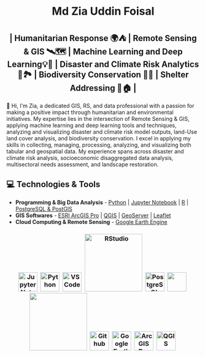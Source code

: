 <h1 align="center"> Md Zia Uddin Foisal </h1>
<h2 align="center">
| Humanitarian Response 🌍⛺ | Remote Sensing & GIS 🛰️🗺️ | Machine Learning and Deep Learning💡🧠 | Disaster and Climate Risk Analytics 🌊🏞️ | Biodiversity Conservation 🌱🐘 | Shelter Addressing 🤝🏠 |
</h2>
👋 Hi, I'm Zia, a dedicated GIS, RS, and data professional with a passion for making a positive impact through humanitarian and environmental initiatives. My expertise lies in the intersection of Remote Sensing & GIS, applying machine learning and deep learning tools and techniques, analyzing and visualizing disaster and climate risk model outputs, land-Use land cover analysis, and biodiversity conservation. I excel in applying my skills in collecting, managing, processing, analyzing, and visualizing both tabular and geospatial data. My experience spans across disaster and climate risk analysis, socioeconomic disaggregated data analysis, multisectoral needs assessment, and landscape restoration.

## 💻 Technologies & Tools
- **Programming & Big Data Analysis** - [Python](https://docs.conda.io/en/latest/miniconda.html) | [Jupyter Notebook](https://jupyter.org/) | [R](https://www.r-project.org/about.html) | [PostgreSQL & PostGIS](https://en.wikipedia.org/wiki/PostgreSQL#/media/File:Postgresql_elephant.svg)
- **GIS Softwares** - [ESRI ArcGIS Pro](https://www.esri.com/en-us/arcgis/products/arcgis-pro/overview) | [QGIS](https://qgis.org/en/site/) | [GeoServer](https://geoserver.org/) | [Leaflet](https://leafletjs.com/)
- **Cloud Computing & Remote Sensing** - [Google Earth Engine](https://earthengine.google.com/)

<h3 align="center">
  
<img src="https://upload.wikimedia.org/wikipedia/commons/thumb/3/38/Jupyter_logo.svg/1200px-Jupyter_logo.svg.png" width="50" title="Jupyter Notebooks" />&nbsp;
<img src="https://upload.wikimedia.org/wikipedia/commons/thumb/c/c3/Python-logo-notext.svg/1200px-Python-logo-notext.svg.png" width="50" title="Python" />&nbsp;
<img src="https://cdn.jsdelivr.net/gh/devicons/devicon/icons/vscode/vscode-original.svg" width="50;" title ="VS Code" />&nbsp;
<img src = "https://www.rstudio.com/wp-content/uploads/2018/10/RStudio-Logo-flat.svg" width = "150;" title ="RStudio"/>&nbsp;
<img src = "https://www.postgresql.org/media/img/about/press/elephant.png" width = "50" title = "PostgreSQL and PostGIS" />&nbsp;
<img src="https://cdn.jsdelivr.net/gh/devicons/devicon/icons/javascript/javascript-original.svg" width="50" />&nbsp;
<img src = "https://leafletjs.com/docs/images/logo.png" width = "150" />&nbsp;
<img src="https://github.githubassets.com/images/modules/logos_page/GitHub-Mark.png" width="50" title="Github"/>&nbsp;
<img src="https://earthengine.google.com/static/images/earth-engine-logo.png" width="50" title="Google Earth Engine" />&nbsp;
<img src="https://www.esri.com/content/dam/esrisites/en-us/common/icons/product-logos/ArcGIS-Pro.png" width="50" title="ArcGIS Pro" />&nbsp;
<img src="https://upload.wikimedia.org/wikipedia/commons/thumb/9/91/QGIS_logo_new.svg/1200px-QGIS_logo_new.svg.png" width="50" title="QGIS" />&nbsp;

</h3>

<!---
zia-foisal/zia-foisal is a ✨ special ✨ repository because its `README.md` (this file) appears on your GitHub profile.
You can click the Preview link to take a look at your changes.
--->
